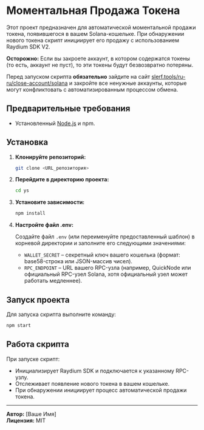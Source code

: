 # Моментальная Продажа Токена

Этот проект предназначен для автоматической моментальной продажи токена, появившегося в вашем Solana-кошельке. При обнаружении нового токена скрипт инициирует его продажу с использованием Raydium SDK V2.


**Осторожно:** Если вы закроете аккаунт, в котором содержатся токены (то есть, аккаунт не пуст), то эти токены будут безвозвратно потеряны.

Перед запуском скрипта **обязательно** зайдите на сайт [slerf.tools/ru-ru/close-account/solana](https://slerf.tools/ru-ru/close-account/solana) и закройте все ненужные аккаунты, которые могут конфликтовать с автоматизированным процессом обмена.

## Предварительные требования

- Установленный [Node.js](https://nodejs.org/) и npm.

## Установка

1. **Клонируйте репозиторий:**

   ```bash
   git clone <URL_репозитория>
   ```

2. **Перейдите в директорию проекта:**

   ```bash
   cd ys
   ```

3. **Установите зависимости:**

   ```bash
   npm install
   ```

4. **Настройте файл .env:**

   Создайте файл `.env` (или переименуйте предоставленный шаблон) в корневой директории и заполните его следующими значениями:
   
   - `WALLET_SECRET` – секретный ключ вашего кошелька (формат: base58-строка или JSON-массив чисел).
   - `RPC_ENDPOINT` – URL вашего RPC-узла (например, QuickNode или официальный RPC-узел Solana, хотя официальный узел может работать медленнее).

## Запуск проекта

Для запуска скрипта выполните команду:

```bash
npm start
```

## Работа скрипта

При запуске скрипт:

- Инициализирует Raydium SDK и подключается к указанному RPC-узлу.
- Отслеживает появление нового токена в вашем кошельке.
- При обнаружении инициирует процесс автоматической продажи токена.

---

**Автор:** [Ваше Имя]  
**Лицензия:** MIT
